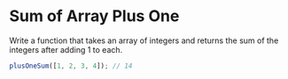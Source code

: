 # Sum of Array Plus One

Write a function that takes an array of integers and returns the sum of the integers after adding 1 to each.

```js
plusOneSum([1, 2, 3, 4]); // 14
```

